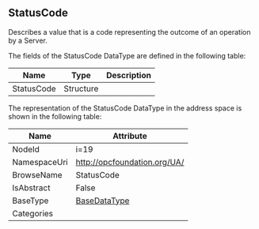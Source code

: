 <!-- datatype -->
## StatusCode
Describes a value that is a code representing the outcome of an operation by a Server.  
<!-- end of description -->
The fields of the StatusCode DataType are defined in the following table:  

|Name|Type|Description|
|---|---|---|
|StatusCode|Structure||

The representation of the StatusCode DataType in the address space is shown in the following table:  

|Name|Attribute|
|---|---|
|NodeId|i=19|
|NamespaceUri|http://opcfoundation.org/UA/|
|BrowseName|StatusCode|
|IsAbstract|False|
|BaseType|[BaseDataType](../../DataTypes/BaseDataType/readme.md)|
|Categories||

